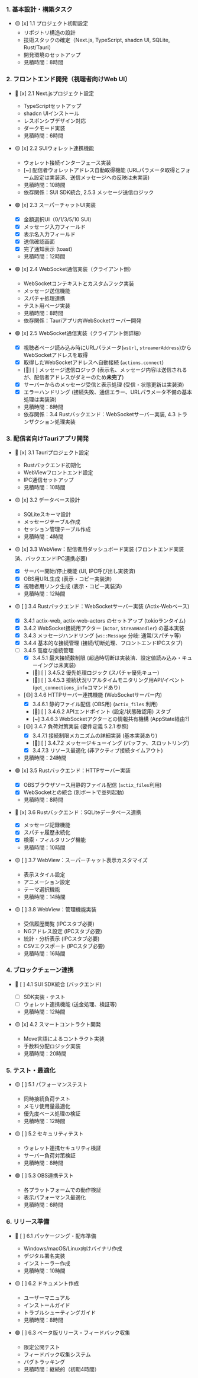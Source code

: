 ### 1. 基本設計・構築タスク

- 🟡 [x] 1.1 プロジェクト初期設定
  - リポジトリ構造の設計
  - 技術スタックの確定（Next.js, TypeScript, shadcn UI, SQLite, Rust/Tauri）
  - 開発環境のセットアップ
  - 見積時間：8時間

### 2. フロントエンド開発（視聴者向けWeb UI）

- 🔴 [x] 2.1 Next.jsプロジェクト設定
  - TypeScriptセットアップ
  - shadcn UIインストール
  - レスポンシブデザイン対応
  - ダークモード実装
  - 見積時間：6時間

- 🟡 [x] 2.2 SUIウォレット連携機能
  - ウォレット接続インターフェース実装
  - [~] 配信者ウォレットアドレス自動取得機能 (URLパラメータ取得とフォーム設定は実装済、送信メッセージへの反映は未実装)
  - 見積時間：10時間
  - 依存関係：SUI SDK統合, 2.5.3 メッセージ送信ロジック

- 🟢 [x] 2.3 スーパーチャットUI実装
  - [x] 金額選択UI（0/1/3/5/10 SUI）
  - [x] メッセージ入力フィールド
  - [x] 表示名入力フィールド
  - [x] 送信確認画面
  - [x] 完了通知表示 (toast)
  - 見積時間：12時間

- 🟢 [x] 2.4 WebSocket通信実装（クライアント側）
  - WebSocketコンテキストとカスタムフック実装
  - メッセージ送信機能
  - スパチャ処理連携
  - テスト用ページ実装
  - 見積時間：8時間
  - 依存関係：Tauriアプリ内WebSocketサーバー開発

- 🟢 [x] 2.5 WebSocket通信実装（クライアント側詳細）
  - [x] 視聴者ページ読み込み時にURLパラメータ(`wsUrl`, `streamerAddress`)からWebSocketアドレスを取得
  - [x] 取得したWebSocketアドレスへ自動接続 (`actions.connect`)
  - [🔴] [ ] メッセージ送信ロジック (表示名、メッセージ内容は送信されるが、配信者アドレスがダミーのため**未完了**)
  - [x] サーバーからのメッセージ受信と表示処理 (受信・状態更新は実装済)
  - [x] エラーハンドリング (接続失敗、通信エラー、URLパラメータ不備の基本処理は実装済)
  - 見積時間：8時間
  - 依存関係：3.4 Rustバックエンド：WebSocketサーバー実装, 4.3 トランザクション処理実装

### 3. 配信者向けTauriアプリ開発

- 🔴 [x] 3.1 Tauriプロジェクト設定
  - Rustバックエンド初期化
  - WebViewフロントエンド設定
  - IPC通信セットアップ
  - 見積時間：10時間

- 🟡 [x] 3.2 データベース設計
  - SQLiteスキーマ設計
  - メッセージテーブル作成
  - セッション管理テーブル作成
  - 見積時間：4時間

- 🟡 [x] 3.3 WebView：配信者用ダッシュボード実装 (フロントエンド実装済、バックエンドIPC連携必要)
  - [x] サーバー開始/停止機能 (UI, IPC呼び出し実装済)
  - [x] OBS用URL生成 (表示・コピー実装済)
  - [x] 視聴者用リンク生成 (表示・コピー実装済)
  - 見積時間：12時間

- 🟡 [ ] 3.4 Rustバックエンド：WebSocketサーバー実装 (Actix-Webベース)
  - [x] 3.4.1 actix-web, actix-web-actors のセットアップ (tokioランタイム)
  - [x] 3.4.2 WebSocket接続用アクター (`Actor`, `StreamHandler`) の基本実装
  - [x] 3.4.3 メッセージハンドリング (`ws::Message` 分岐: 通常/スパチャ等)
  - [x] 3.4.4 基本的な接続管理 (接続/切断処理、フロントエンドIPCスタブ)
  - [ ] 3.4.5 高度な接続管理
    - [x] 3.4.5.1 最大接続数制限 (超過時切断は実装済、設定値読み込み・キューイングは未実装)
    - [🔴] [ ] 3.4.5.2 優先処理ロジック (スパチャ優先キュー)
    - [🔴] [ ] 3.4.5.3 接続状況リアルタイムモニタリング用API/イベント (`get_connections_info`コマンドあり)
  - [🟡] 3.4.6 HTTPサーバー連携機能 (WebSocketサーバー内)
    - [x] 3.4.6.1 静的ファイル配信 (OBS用) (`actix_files` 利用)
    - [🔴] [ ] 3.4.6.2 APIエンドポイント (設定/状態確認用) スタブ
    - [~] 3.4.6.3 WebSocketアクターとの情報共有機構 (AppState経由?)
  - [🟡] 3.4.7 負荷対策実装 (要件定義 5.2.1 参照)
    - [x] 3.4.7.1 接続制限メカニズムの詳細実装 (基本実装あり)
    - [🔴] [ ] 3.4.7.2 メッセージキューイング (バッファ、スロットリング)
    - [x] 3.4.7.3 リソース最適化 (非アクティブ接続タイムアウト)
  - 見積時間：24時間

- 🟢 [x] 3.5 Rustバックエンド：HTTPサーバー実装
  - [x] OBSブラウザソース用静的ファイル配信 (`actix_files`利用)
  - [x] WebSocketとの統合 (別ポートで並列起動)
  - 見積時間：8時間

- 🔴 [x] 3.6 Rustバックエンド：SQLiteデータベース連携
  - [x] メッセージ記録機能
  - [x] スパチャ履歴永続化
  - [x] 検索・フィルタリング機能
  - 見積時間：10時間

- 🟡 [ ] 3.7 WebView：スーパーチャット表示カスタマイズ
  - 表示スタイル設定
  - アニメーション設定
  - テーマ選択機能
  - 見積時間：14時間

- 🟡 [ ] 3.8 WebView：管理機能実装
  - 受信履歴閲覧 (IPCスタブ必要)
  - NGアドレス設定 (IPCスタブ必要)
  - 統計・分析表示 (IPCスタブ必要)
  - CSVエクスポート (IPCスタブ必要)
  - 見積時間：16時間

### 4. ブロックチェーン連携

- 🔴 [ ] 4.1 SUI SDK統合 (バックエンド)
  - [ ] SDK実装・テスト
  - [ ] ウォレット連携機能 (送金処理、検証等)
  - 見積時間：12時間

- 🟡 [x] 4.2 スマートコントラクト開発
  - Move言語によるコントラクト実装
  - 手数料分配ロジック実装
  - 見積時間：20時間

### 5. テスト・最適化

- 🟡 [ ] 5.1 パフォーマンステスト
  - 同時接続負荷テスト
  - メモリ使用量最適化
  - 優先度ベース処理の検証
  - 見積時間：12時間

- 🟡 [ ] 5.2 セキュリティテスト
  - ウォレット連携セキュリティ検証
  - サーバー負荷対策検証
  - 見積時間：8時間

- 🟢 [ ] 5.3 OBS連携テスト
  - 各プラットフォームでの動作検証
  - 表示パフォーマンス最適化
  - 見積時間：6時間

### 6. リリース準備

- 🔴 [ ] 6.1 パッケージング・配布準備
  - Windows/macOS/Linux向けバイナリ作成
  - デジタル署名実装
  - インストーラー作成
  - 見積時間：10時間

- 🟡 [ ] 6.2 ドキュメント作成
  - ユーザーマニュアル
  - インストールガイド
  - トラブルシューティングガイド
  - 見積時間：8時間

- 🟢 [ ] 6.3 ベータ版リリース・フィードバック収集
  - 限定公開テスト
  - フィードバック収集システム
  - バグトラッキング
  - 見積時間：継続的（初期4時間）

